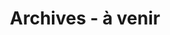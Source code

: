 ---
title : "Archives - à venir"
page_header_bg : "images/background/homepage-one-banner.png"
draft : false
layout : "gallery"
gallery_items:
- name: "Marcello Vitali-Rosati, Mathilde Verstraete --  A decade of the Greek Anthology project — achievements, successes, challenges" 
- video: "https://api.nakala.fr/data/10.34847/nkl.b9aei0e6/be24f8b7e3b9b9c9b550ce7289f4e07590e4eaa8"
#slug: archives
---